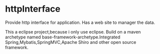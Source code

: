 # httpInterface
Provide http interface for application.
Has a web site to manager the data.

This a eclipse project,because i only use eclipse.
Build on a maven archetype named base-framework-archetype.Integrated Spring,Mybatis,SpringMVC,Apache Shiro and other open source framework.
